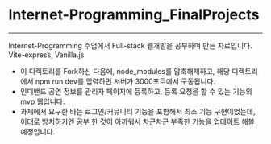 # Internet-Programming_FinalProjects
---
Internet-Programming 수업에서 Full-stack 웹개발을 공부하며 만든 자료입니다. Vite-express, Vanilla.js
- 이 디렉토리를 Fork하신 다음에, node_modules를 압축해제하고, 해당 디렉토리에서 npm run dev를 입력하면 서버가 3000포트에서 구동됩니다.
- 인디밴드 공연 정보를 관리자 페이지에 등록하고, 등록 요청을 할 수 있는 기능의 mvp 웹입니다.
- 과제에서 요구한 바는 로그인/커뮤니티 기능을 포함해서 최소 기능 구현이었는데, 이대로 방치하기엔 공부 한 것이 아까워서 차근차근 부족한 기능을 업데이트 해볼 예정입니다.
